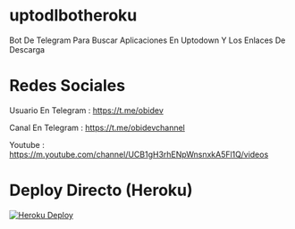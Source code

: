 # uptodlbotheroku
Bot De Telegram Para Buscar Aplicaciones En Uptodown Y Los Enlaces De Descarga

# Redes Sociales
Usuario En Telegram : https://t.me/obidev

Canal En Telegram : https://t.me/obidevchannel

Youtube : https://m.youtube.com/channel/UCB1gH3rhENpWnsnxkA5Fl1Q/videos

# Deploy Directo (Heroku)
[![Heroku Deploy](https://www.herokucdn.com/deploy/button.svg)](https://heroku.com/deploy?template=https://github.com/ObisoftDev/uptodlbotheroku)
